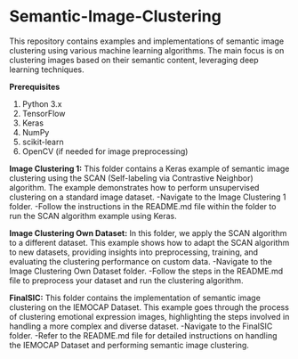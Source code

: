 # Semantic-Image-Clustering
This repository contains examples and implementations of semantic image clustering using various machine learning algorithms. The main focus is on clustering images based on their semantic content, leveraging deep learning techniques.

**Prerequisites**
1) Python 3.x
2) TensorFlow
3) Keras
4) NumPy
5) scikit-learn
6) OpenCV (if needed for image preprocessing)
   
**Image Clustering 1:**
This folder contains a Keras example of semantic image clustering using the SCAN (Self-labeling via Contrastive Neighbor) algorithm. The example demonstrates how to perform unsupervised clustering on a standard image dataset.
-Navigate to the Image Clustering 1 folder.
-Follow the instructions in the README.md file within the folder to run the SCAN algorithm example using Keras.

**Image Clustering Own Dataset:**
In this folder, we apply the SCAN algorithm to a different dataset. This example shows how to adapt the SCAN algorithm to new datasets, providing insights into preprocessing, training, and evaluating the clustering performance on custom data.
-Navigate to the Image Clustering Own Dataset folder.
-Follow the steps in the README.md file to preprocess your dataset and run the clustering algorithm.

**FinalSIC:**
This folder contains the implementation of semantic image clustering on the IEMOCAP Dataset. This example goes through the process of clustering emotional expression images, highlighting the steps involved in handling a more complex and diverse dataset.
-Navigate to the FinalSIC folder.
-Refer to the README.md file for detailed instructions on handling the IEMOCAP Dataset and performing semantic image clustering.
